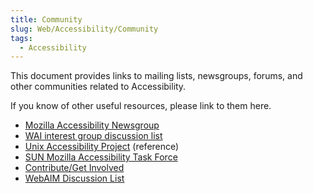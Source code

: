 ```yaml
---
title: Community
slug: Web/Accessibility/Community
tags:
  - Accessibility
---
```

This document provides links to mailing lists, newsgroups, forums, and other communities related to Accessibility.

If you know of other useful resources, please link to them here.

- <a class="link-news" href="news://news.mozilla.org/netscape.public.mozilla.accessibility">Mozilla Accessibility Newsgroup</a>
- [WAI interest group discussion list](https://www.w3.org/WAI/about/groups/waiig/#mailinglist)
- [Unix Accessibility Project](https://website-archive.mozilla.org/www.mozilla.org/access/access/unix) (reference)
- [SUN Mozilla Accessibility Task Force](https://website-archive.mozilla.org/www.mozilla.org/access/access/unix)
- [Contribute/Get Involved](https://wiki.mozilla.org/Accessibility/Contribute)
- [WebAIM Discussion List](https://list.webaim.org/mailman/listinfo/webaim-forum/)
